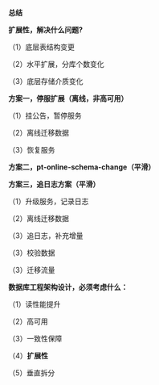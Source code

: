 **总结**

**扩展性，解决什么问题?**

（1）底层表结构变更

（2）水平扩展，分库个数变化

（3）底层存储介质变化

 

**方案一，停服扩展（离线，非高可用）**

（1）挂公告，暂停服务

（2）离线迁移数据

（3）恢复服务

 

**方案二，pt-online-schema-change（平滑）**

 

**方案三，追日志方案（平滑）**

（1）升级服务，记录日志

（2）离线迁移数据

（3）追日志，补充增量

（3）校验数据

（3）迁移流量

 

**数据库工程架构设计，必须考虑什么：**

 （1）读性能提升

 （2）高可用

 （3）一致性保障

 （4）**扩展性**

 （5）垂直拆分